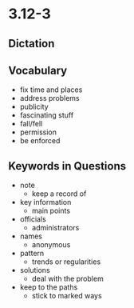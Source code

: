# 3.12-3

## Dictation


## Vocabulary

- fix time and places
- address problems
- publicity
- fascinating stuff
- fall/fell
- permission
- be enforced

## Keywords in Questions

- note
    - keep a record of
- key information
    - main points
- officials
    - administrators
- names
    - anonymous
- pattern
    - trends or regularities
- solutions
    - deal with the problem
- keep to the paths
    - stick to marked ways